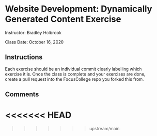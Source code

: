 # Website Development: Dynamically Generated Content Exercise
Instructor: Bradley Holbrook

Class Date: October 16, 2020

## Instructions

Each exercise should be an individual commit clearly labelling which exercise it is. Once the class is complete and your exercises are done, create a pull request into the FocusCollege repo you forked this from.

## Comments
<<<<<<< HEAD
=======

>>>>>>> upstream/main
